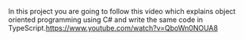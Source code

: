 


In this project you are going to follow this video which explains object oriented programming using C# 
and write the same code in TypeScript.https://www.youtube.com/watch?v=QboWn0NOUA8
